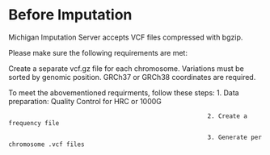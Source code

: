 # Before Imputation

Michigan Imputation Server accepts VCF files compressed with bgzip. 

Please make sure the following requirements are met:

Create a separate vcf.gz file for each chromosome.
Variations must be sorted by genomic position.
GRCh37 or GRCh38 coordinates are required.

To meet the abovementioned requirments, follow these steps: 
                                                           1. Data preparation: Quality Control for HRC or 1000G 
                                                                               
                                                           2. Create a frequency file
                     
                                                           3. Generate per chromosome .vcf files

                                                    
